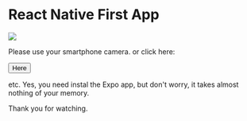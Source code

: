 # React Native First App

<image src='https://qr.expo.dev/expo-go?owner=superivaan&slug=react-native-first-app&releaseChannel=default&host=exp.host'/>

Please use your smartphone camera.
or click here:

<button src='exp://exp.host/@superivaan/react-native-first-app?release-channel=default'>Here</button>

etc. Yes, you need instal the Expo app, but don't worry, it takes almost nothing of your memory. 


Thank you for watching.
